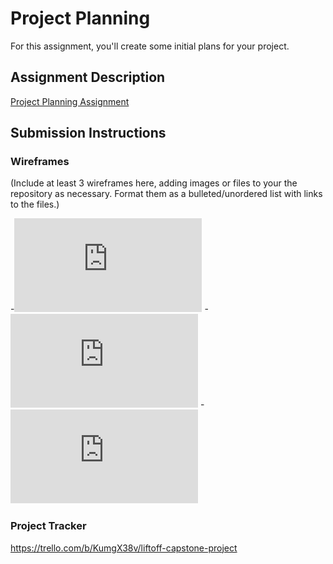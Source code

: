 # Project Planning
For this assignment, you'll create some initial plans for your project.

## Assignment Description
[Project Planning Assignment](https://education.launchcode.org/liftoff/assignments/planning/)

## Submission Instructions

### Wireframes

(Include at least 3 wireframes here, adding images or files to your the repository as necessary. Format them as a bulleted/unordered list with links to the files.)

-![Visionworks Password Landing Page](https://github.com/durban9/images-in-readme/blob/cd9cc1d17e4379e79664f32adeddc0fa48acc13a/Copy%20of%20Visionworks%20Associate%20Login%20Page.pdf)
-![Visionwork Database Administrator Landing Page](https://github.com/durban9/images-in-readme/blob/cd9cc1d17e4379e79664f32adeddc0fa48acc13a/Visionworks%20Associate%20Database%20Administrator%20Page.pdf)
-![Visionworks Associate Landing Page](https://github.com/durban9/images-in-readme/blob/cd9cc1d17e4379e79664f32adeddc0fa48acc13a/Copy%20of%20Visionworks%20Associate%20Login%20Page.pdf)

### Project Tracker

https://trello.com/b/KumgX38v/liftoff-capstone-project
